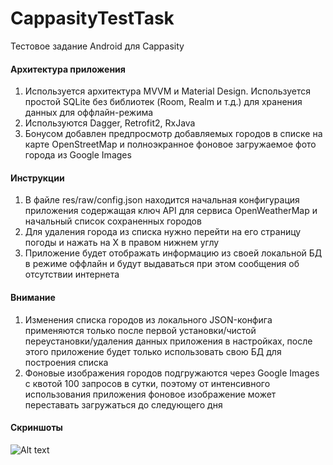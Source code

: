 # CappasityTestTask
Тестовое задание Android для Cappasity

#### Архитектура приложения
1. Используется архитектура MVVM и Material Design. Используется простой SQLite без библиотек (Room, Realm и т.д.) для хранения данных для оффлайн-режима
2. Используются Dagger, Retrofit2, RxJava
3. Бонусом добавлен предпросмотр добавляемых городов в списке на карте OpenStreetMap и полноэкранное фоновое загружаемое фото города из Google Images

#### Инструкции
1. В файле res/raw/config.json находится начальная конфигурация приложения содержащая ключ API для сервиса OpenWeatherMap и начальный список сохраненных городов
2. Для удаления города из списка нужно перейти на его страницу погоды и нажать на X в правом нижнем углу
3. Приложение будет отображать информацию из своей локальной БД в режиме оффлайн и будут выдаваться при этом сообщения об отсутствии интернета

#### Внимание
1. Изменения списка городов из локального JSON-конфига применяются только после первой установки/чистой переустановки/удаления данных приложения в настройках, после этого приложение будет только использовать свою БД для построения списка
2. Фоновые изображения городов подгружаются через Google Images с квотой 100 запросов в сутки, поэтому от интенсивного использования приложения фоновое изображение может переставать загружаться до следующего дня

#### Скриншоты
![Alt text](/Screenshot1.png)